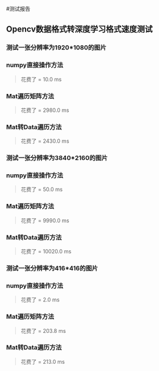 #测试报告
## Opencv数据格式转深度学习格式速度测试
### 测试一张分辨率为1920*1080的图片
### numpy直接操作方法
> 花费了 = 10.0 ms
### Mat遍历矩阵方法
> 花费了 = 2980.0 ms
### Mat转Data遍历方法
> 花费了 = 2430.0 ms

### 测试一张分辨率为3840*2160的图片
### numpy直接操作方法
>花费了 = 50.0 ms
### Mat遍历矩阵方法
>花费了 = 9990.0 ms
### Mat转Data遍历方法
>花费了 = 10020.0 ms


### 测试一张分辨率为416*416的图片
### numpy直接操作方法
>花费了 = 2.0 ms
### Mat遍历矩阵方法
>花费了 = 203.8 ms
### Mat转Data遍历方法
>花费了 = 213.0 ms

